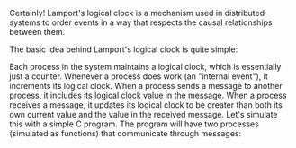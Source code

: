 Certainly! Lamport's logical clock is a mechanism used in distributed systems to order events in a way that respects the causal relationships between them.

The basic idea behind Lamport's logical clock is quite simple:

Each process in the system maintains a logical clock, which is essentially just a counter.
Whenever a process does work (an "internal event"), it increments its logical clock.
When a process sends a message to another process, it includes its logical clock value in the message.
When a process receives a message, it updates its logical clock to be greater than both its own current value and the value in the received message.
Let's simulate this with a simple C program. The program will have two processes (simulated as functions) that communicate through messages:
